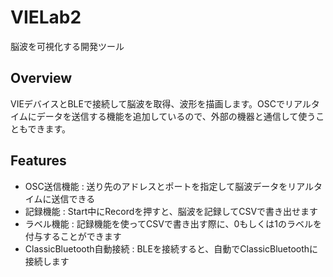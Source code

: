 # VIELab2
脳波を可視化する開発ツール

## Overview
VIEデバイスとBLEで接続して脳波を取得、波形を描画します。OSCでリアルタイムにデータを送信する機能を追加しているので、外部の機器と通信して使うこともできます。


## Features
- OSC送信機能 : 送り先のアドレスとポートを指定して脳波データをリアルタイムに送信できる
- 記録機能 : Start中にRecordを押すと、脳波を記録してCSVで書き出せます
- ラベル機能 : 記録機能を使ってCSVで書き出す際に、0もしくは1のラベルを付与することができます
- ClassicBluetooth自動接続 : BLEを接続すると、自動でClassicBluetoothに接続します
